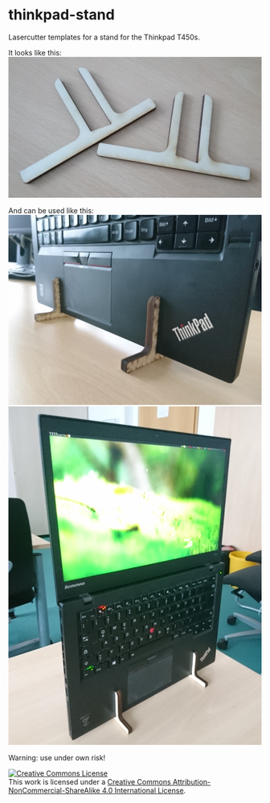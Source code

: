 # thinkpad-stand
Lasercutter templates for a stand for the Thinkpad T450s.

It looks like this:
![Laser cutted wood parts](/images/cutted_parts.JPG)

And can be used like this:
![Closeup of standing laptop](/images/frontal_close.JPG)
![Image of standing laptop](/images/frontal_total.JPG)

Warning: use under own risk!

<a rel="license" href="http://creativecommons.org/licenses/by-nc-sa/4.0/"><img alt="Creative Commons License" style="border-width:0" src="https://i.creativecommons.org/l/by-nc-sa/4.0/88x31.png" /></a><br />This work is licensed under a <a rel="license" href="http://creativecommons.org/licenses/by-nc-sa/4.0/">Creative Commons Attribution-NonCommercial-ShareAlike 4.0 International License</a>.
